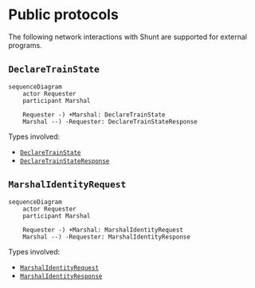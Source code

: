 # Public protocols

The following network interactions with Shunt are supported for external programs.

## `DeclareTrainState`

```mermaid
sequenceDiagram
    actor Requester
    participant Marshal

    Requester -) +Marshal: DeclareTrainState
    Marshal --) -Requester: DeclareTrainStateResponse
```

Types involved:

- [`DeclareTrainState`](./types.html#declaretrainstate)
- [`DeclareTrainStateResponse`](./types.html#declaretrainstateresponse)

## `MarshalIdentityRequest`

<!-- TODO(kcza): separate MarshalIdentityRequest and FactoryIdentityRequest to hide the latter -->

```mermaid
sequenceDiagram
    actor Requester
    participant Marshal

    Requester -) +Marshal: MarshalIdentityRequest
    Marshal --) -Requester: MarshalIdentityResponse
```

Types involved:

- [`MarshalIdentityRequest`](./types.html#marshalidentityrequest)
- [`MarshalIdentityResponse`](./types.html#marshalidentityresponse)
